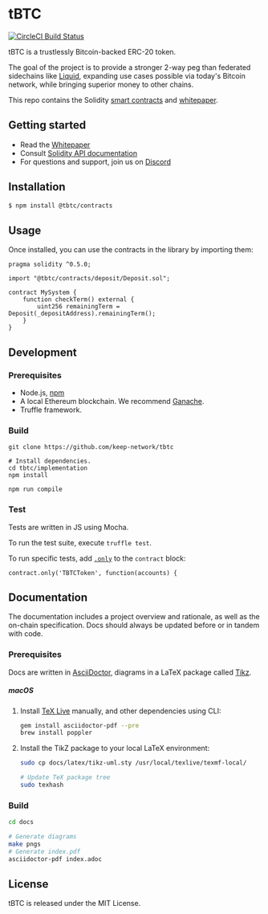 # tBTC

[![CircleCI Build Status](https://circleci.com/gh/keep-network/tbtc.svg?style=svg&circle-token=ec728f5ca814b6cb2db5ffeb7258151b752a207e)](https://circleci.com/gh/keep-network/tbtc)

tBTC is a trustlessly Bitcoin-backed ERC-20 token.

The goal of the project is to provide a stronger 2-way peg than federated
sidechains like [Liquid](https://blockstream.com/liquid/), expanding use cases
possible via today's Bitcoin network, while bringing superior money to other
chains.

This repo contains the Solidity [smart contracts](implementation/) and [whitepaper](documentation/).


## Getting started

 * Read the [Whitepaper](http://docs.keep.network/tbtc/)
 * Consult [Solidity API documentation](http://docs.keep.network/tbtc/solidity/)
 * For questions and support, join us on [Discord]()

## Installation

```sh
$ npm install @tbtc/contracts
```

## Usage

Once installed, you can use the contracts in the library by importing them:

```sol
pragma solidity ^0.5.0;

import "@tbtc/contracts/deposit/Deposit.sol";

contract MySystem {
    function checkTerm() external {
        uint256 remainingTerm = Deposit(_depositAddress).remainingTerm();
    }
}
```

## Development

### Prerequisites

 * Node.js, [npm](https://docs.npmjs.com/cli/install)
 * A local Ethereum blockchain. We recommend [Ganache](https://www.trufflesuite.com/ganache).
 * Truffle framework.

### Build

```
git clone https://github.com/keep-network/tbtc

# Install dependencies.
cd tbtc/implementation
npm install

npm run compile
```

### Test

Tests are written in JS using Mocha.

To run the test suite, execute `truffle test`.

To run specific tests, add [`.only`](https://jaketrent.com/post/run-single-mocha-test/) to the `contract` block:

```
contract.only('TBTCToken', function(accounts) {
```

## Documentation

The documentation includes a project overview and rationale, as well as the
on-chain specification. Docs should always be updated before or in tandem with
code. 

### Prerequisites

Docs are written in [AsciiDoctor](http://asciidoctor.org/), diagrams in a LaTeX package called [Tikz](https://www.overleaf.com/learn/latex/TikZ_package).


##### macOS

 1. Install [TeX Live](https://www.tug.org/texlive/) manually, and other dependencies using CLI:

    ```sh
    gem install asciidoctor-pdf --pre
    brew install poppler
    ```

 2. Install the TikZ package to your local LaTeX environment:

    ```sh
    sudo cp docs/latex/tikz-uml.sty /usr/local/texlive/texmf-local/

    # Update TeX package tree
    sudo texhash
    ```


### Build

```sh
cd docs

# Generate diagrams
make pngs
# Generate index.pdf
asciidoctor-pdf index.adoc
```


## License

tBTC is released under the MIT License.

